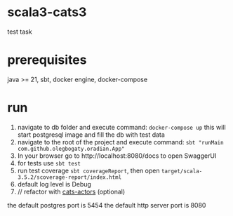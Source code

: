 # scala3-cats3
test task

# prerequisites
java >= 21, sbt, docker engine, docker-compose
# run
1. navigate to db folder and execute command:
`docker-compose up`
this will start postgresql image and fill the db with test data
2. navigate to the root of the project and execute command:
`sbt "runMain com.github.olegbogaty.oradian.App"`
3. In your browser go to http://localhost:8080/docs to open SwaggerUI
4. for tests use `sbt test`
5. run test coverage `sbt coverageReport`, then open `target/scala-3.5.2/scoverage-report/index.html`
6. default log level is Debug
7. // refactor with [cats-actors](https://github.com/suprnation/cats-actors) (optional)

the default postgres port is 5454
the default http server port is 8080
